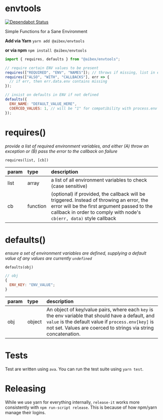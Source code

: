 # envtools

[![Dependabot Status](https://api.dependabot.com/badges/status?host=github&repo=aibexhq/envtools)](https://dependabot.com)

Simple Functions for a Sane Environment

**Add via Yarn**
`yarn add @aibex/envtools`

**or via npm**
`npm install @aibex/envtools`

```js
import { requires, defaults } from "@aibex/envtools";

// require certain ENV values to be present
requires(["REQUIRED", "ENV", "NAMES"]); // throws if missing, list in e.data.env
requires(["ALSO", "WITH", "CALLBACKS"], err => {
  // if err, then err.data.env contains missing
});

// insist on defaults in ENV if not defined
defaults({
  ENV_NAME: "DEFAULT_VALUE_HERE",
  COERCED_VALUES: 1, // will be "1" for compatibility with process.env
});
```

# requires()

_provide a list of required environment variables, and either (A) throw an exception or (B) pass the error to the callback on failure_

`requires(list, [cb])`

| param | type     | description                                                                                                                                                                                                     |
| :---- | :------- | :-------------------------------------------------------------------------------------------------------------------------------------------------------------------------------------------------------------- |
| list  | array    | a list of all environment variables to check (case sensitive)                                                                                                                                                   |
| cb    | function | (optional) if provided, the callback will be triggered. Instead of throwing an error, the error will be the first argument passed to the callback in order to comply with node's `cb(err, data)` style callback |

# defaults()

_ensure a set of environment variables are defined, supplying a default value of any values are currently `undefined`_

`defaults(obj)`

```js
// obj
{
  ENV_KEY: "ENV_VALUE";
}
```

| param | type   | description                                                                                                                                                                                                               |
| :---- | :----- | :------------------------------------------------------------------------------------------------------------------------------------------------------------------------------------------------------------------------ |
| obj   | object | An object of key/value pairs, where each `key` is the env variable that should have a default, and `value` is the default value if `process.env[key]` is not set. Values are coerced to strings via string concatenation. |

# Tests

Test are written using `ava`. You can run the test suite using `yarn test`.

# Releasing

While we use yarn for everything internally, `release-it` works more consistently with `npm run-script release`. This is because of how npm/yarn manage their logins.
